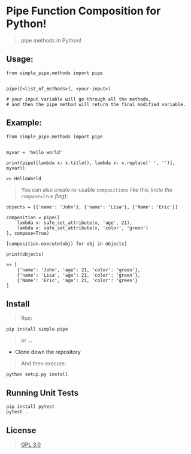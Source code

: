 # Pipe Function Composition for Python!
> pipe methods in Python!

## Usage:

    from simple_pipe.methods import pipe
    
    
    pipe([<list_of_methods>], <your-input>)

    # your input variable will go through all the methods,
    # and then the pipe method will return the final modified variable.

## Example:

    from simple_pipe.methods import pipe


    myvar = 'hello world'

    print(pipe([lambda x: x.title(), lambda x: x.replace(' ', '')], myvar))

    >> HelloWorld


> You can also create re-usable `compositions` like this _(note the `compose=True` flag)_:

    objects = [{'name': 'John'}, {'name': 'Lisa'}, {'Name': 'Eric'}]

    composition = pipe([
        lambda x: safe_set_attribute(x, 'age', 21),
        lambda x: safe_set_attribute(x, 'color', 'green')
    ], compose=True)

    [composition.execute(obj) for obj in objects]

    print(objects)

    >> [
        {'name': 'John', 'age': 21, 'color': 'green'},
        {'name': 'Lisa', 'age': 21, 'color': 'green'},
        {'Name': 'Eric', 'age': 21, 'color': 'green'}
    ]


## Install
> Run:

    pip install simple-pipe

> or ...

* Clone down the repository

> And then execute:

    python setup.py install

## Running Unit Tests

    pip install pytest
    pytest .

## License
> [GPL 3.0](gpl-3.0.md)
